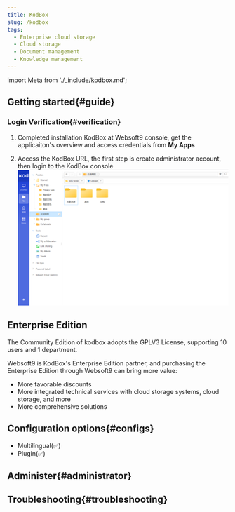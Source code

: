 ```yaml
---
title: KodBox
slug: /kodbox
tags:
  - Enterprise cloud storage 
  - Cloud storage 
  - Document management
  - Knowledge management
---
```


import Meta from './_include/kodbox.md';

<Meta name="meta" />

## Getting started{#guide}

### Login Verification{#verification}

1. Completed installation KodBox at Websoft9 console, get the applicaiton's overview and access credentials from **My Apps**  
    
2. Access the KodBox URL, the first step is create administrator account, then login to the KodBox console
    ![](./assets/kodbox-backend-websoft9.png)
    
## Enterprise Edition  

The Community Edition of kodbox adopts the GPLV3 License, supporting 10 users and 1 department.  

Websoft9 is KodBox's Enterprise Edition partner, and purchasing the Enterprise Edition through Websoft9 can bring more value:  

- More favorable discounts 
- More integrated technical services with cloud storage systems, cloud storage, and more 
- More comprehensive solutions

## Configuration options{#configs}

- Multilingual(✅)
- Plugin(✅)

## Administer{#administrator}

## Troubleshooting{#troubleshooting}
